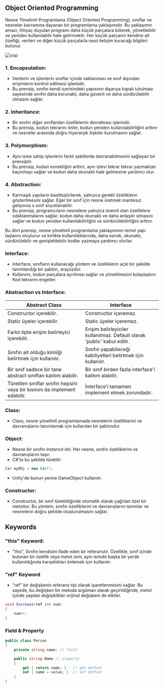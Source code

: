 ## Object Oriented Programming

Nesne Yönelimli Programlama (Object Oriented Programming), sınıflar ve nesneler kavramına dayanan bir programlama yaklaşımıdır. Bu yaklaşımın amacı, ihtiyaç duyulan programı daha küçük parçalara bölerek, yönetilebilir ve yeniden kullanılabilir hale getirmektir. Her küçük parçanın kendine ait özelliği, verileri ve diğer küçük parçalarla nasıl iletişim kuracağı bilgileri bulunur.

![oop](https://user-images.githubusercontent.com/78081616/230722329-8b5bec82-2b3b-484f-b510-cf0d47186b2b.png)

### 1. Encapsulation:
- Verilerin ve işlevlerin sınıflar içinde saklanması ve sınıf dışından erişimlerin kontrol edilmesi işlemidir.
- Bu prensip, sınıfın kendi içerisindeki yapısının dışarıya kapalı tutulması sayesinde sınıfın daha korunaklı, daha güvenli ve daha sürdürülebilir olmasını sağlar.

### 2. Inheritance:
- Bir sınıfın diğer sınıflardan özelliklerini devralması işlemidir.
- Bu prensip, kodun tekrarını önler, kodun yeniden kullanılabilirliğini arttırır ve nesneler arasında doğru hiyerarşik ilişkiler kurulmasını sağlar.

### 3. Polymorphism:
- Aynı isme sahip işlevlerin farklı şekillerde davranabilmesini sağlayan bir prensiptir.
- Bu prensip, kodun esnekliğini arttırır, aynı işlevi tekrar tekrar yazmaktan kaçınmayı sağlar ve kodun daha okunaklı hale gelmesine yardımcı olur.

### 4. Abstraction:
- Karmaşık yapıların basitleştirilerek, yalnızca gerekli özelliklerin gösterilmesini sağlar. Eğer bir sınıf için nesne üretmek mantıksız geliyorsa o sınıf soyutlanabilir.
- Bu prensip, programcıların nesnelere yalnızca önemli olan özelliklere odaklanmalarını sağlar, kodun daha okunaklı ve daha anlaşılır olmasını sağlar ve kodun yeniden kullanılabilirliğini ve sürdürülebilirliğini arttırır.

Bu dört prensip, nesne yönelimli programlama yaklaşımının temel yapı taşlarını oluşturur ve birlikte kullanıldıklarında, daha esnek, okunaklı, sürdürülebilir ve genişletilebilir kodlar yazmaya yardımcı olurlar.

### Interface:
- Interface, sınıfların kullanacağı yöntem ve özelliklerin açık bir şekilde tanımlandığı bir şablon, arayüzdür.
- Kullanımı, kodun parçalara ayrılması sağlar ve yönetilmesini kolaylaştırır. Kod tekrarını engeller.

### Abstraction vs Interface:
| Abstract Class                          | Interface                                |
| ---------------------------------------| ---------------------------------------- |
| Constructor içerebilir.                | Constructor içeremez.                    |
| Static üyeler içerebilir.               | Static üyeler içeremez.                   |
| Farklı tipte erişim belirleyici içerebilir. | Erişim belirleyiciler kullanılmaz. Default olarak 'public' kabul edilir. |
| Sınıfın ait olduğu kimliği belirtmek için kullanılır. | Sınıfın yapabileceği kabiliyetleri belirtmek için kullanılır. |
| Bir sınıf sadece bir tane abstract sınıftan kalıtım alabilir. | Bir sınıf birden fazla interface'i kalıtım alabilir. |
| Türetilen sınıflar sınıfın hepsini veya bir kısmını da implement edebilir. | İnterface'i tamamen implement etmek zorundadır. |

### Class:
- Class, nesne yönelimli programlamada nesnelerin özelliklerini ve davranışlarını tanımlamak için kullanılan bir şablondur. 

### Object:
- Nesne bir sınıfın instance'ıdır. Her nesne, sınıfın özelliklerini ve davranışlarını taşır.
- C#'ta bu şekilde türetilir:
~~~csharp
Car myObj = new Car(); 
~~~
- Unity'de bunun yerine GameObject kullanılır.

### Constructor:
- Constructor, bir sınıf türetildiğinde otomatik olarak çağrılan özel bir metottur. Bu yöntem, sınıfın özelliklerini ve davranışlarını tanımlar ve nesnelerin doğru şekilde oluşturulmasını sağlar.

## Keywords
### "this" Keyword:
- "this", Sınıfın kendisini ifade eden bir referanstır. Özellikle, sınıf içinde bulunan bir özellik veya metot ismi, aynı isimde başka bir yerde kullanıldığında karışıklıkları önlemek için kullanılır.

### "ref" Keyword
- "ref" bir değişkenin referans tipi olarak işaretlenmesini sağlar. Bu sayede, bu değişken bir metoda argüman olarak geçirildiğinde, metot içinde yapılan değişiklikler orijinal değişkeni de etkiler.

~~~csharp
void Increase(ref int num)
{
    num++;
}
~~~

### Field & Property
~~~csharp
public class Person 
{
    private string name; // field

    public string Name // property
    {
        get { return name; }   // get method
        set { name = value; }  // set method
    }
}
~~~
